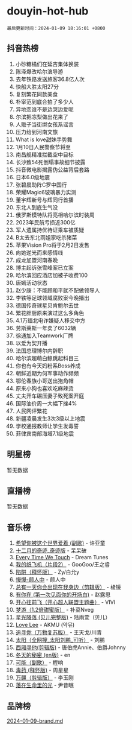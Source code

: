 # douyin-hot-hub

`最后更新时间：2024-01-09 18:16:01 +0800`

## 抖音热榜

1. 小砂糖橘们在延吉集体换装
1. 陈泽爆改哈尔滨导游
1. 去年铁路发送旅客36.8亿人次
1. 快船大胜太阳27分
1. 复刻繁花同款美食
1. 朴宰范到底合拍了多少人
1. 异地恋谁不是边哭边爱呢
1. 尔滨把冻梨做出花来了
1. 人贩子当街绑女孩系谣言
1. 压力给到河南文旅
1. What is love甜妹手势舞
1. 1月10日人民警察节将至
1. 南昌舰精准拦截空中目标
1. 长沙致54死倒塌事故细节披露
1. 抖音微电影揭露伪公益背后套路
1. 日本6.0级地震
1. 张碧晨助阵C罗中国行
1. 荣耀Magic6玻璃暴力实测
1. 董宇辉新号与辉同行首播
1. 东北人到底生气没
1. 俄罗斯模特队将亮相哈尔滨时装周
1. 2023年民航亏损近300亿
1. 军人遗属持优待证乘车被质疑
1. B太去东北雨姐家吃杀猪菜
1. 苹果Vision Pro将于2月2日发售
1. 向她逆光而来感情线
1. 成龙加盟河南春晚
1. 博主起诉张雪峰案已立案
1. 哈尔滨回应酒店加被子收费100
1. 唐嫣活动状态
1. 赵少康：不能顾和平就不配做领导人
1. 李铁等足球领域腐败案今晚播出
1. 德国传奇球星贝肯鲍尔去世
1. 繁花胖厨原来演过这么多角色
1. 4.1万缅北电诈嫌疑人移交中方
1. 劳斯莱斯一年卖了6032辆
1. 徐通加入Teamwork厂牌
1. 以爱为契开播
1. 法国总理博尔内辞职
1. 哈尔滨超萌白鲸跳起科目三
1. 你也有今天妈粉系Boss养成
1. 朝鲜近期为何军事动作频频
1. 鄂伦春族小哥送出狍角帽
1. 原来小狗也喜欢吃麻辣烫
1. 丈夫开车碾压妻子致死案开庭
1. 国际油价周一大幅下挫4%
1. 人民网评繁花
1. 新疆凌晨发生3次3级以上地震
1. 学校通报教师让学生发毒誓
1. 菲律宾南部海域7.1级地震

## 明星榜

暂无数据

## 直播榜

暂无数据

## 音乐榜

1. [希望你被这个世界爱着 (副歌)](https://sf6-cdn-tos.douyinstatic.com/obj/tos-cn-ve-2774/oUHCmWQfZlE3QQBKBeD8rCFLpJzPgCpImhsxMt) - 许亚童
1. [十二月的奇迹_奇迹版](https://sf86-cdn-tos.douyinstatic.com/obj/tos-cn-ve-2774/oMslvA9FBzGMGHnyUuoiiUjtIAXfMz6tzwByW8) - 呆呆破
1. [Every Time We Touch](https://sf86-cdn-tos.douyinstatic.com/obj/tos-cn-ve-2774/ogN6lUKQeBBfEVhIOMikG1CcJjugxk1tztZyhP) - Dream Tunes
1. [我的纸飞机（片段2）](https://sf6-cdn-tos.douyinstatic.com/obj/tos-cn-ve-2774/oM2ZrKcg2CD5AeRB2gkeXOFB1IxAGJdZPazYHf) - GooGoo/王之睿
1. [陷阱（释怀版）](https://sf86-cdn-tos.douyinstatic.com/obj/tos-cn-ve-2774/oE8C21LeZrzKLDFfQYgMzx4GAIHageG5IzayY7) - Zy/白允y
1. [慢慢-颜人中](https://sf86-cdn-tos.douyinstatic.com/obj/tos-cn-ve-2774/ocjHNfBXdBxQNC8ZGAeoLMFTUgtBg8bkExunDC) - 颜人中
1. [总有一天你会出现在我身边（剪辑版）](https://sf3-cdn-tos.douyinstatic.com/obj/tos-cn-ve-2774/oMLsHwhWW7CYoAhoWB9EXUQIzNBsfAJxpAoxCU) - 棱镜
1. [有你在 (第一次见面你的开场白)](https://sf3-cdn-tos.douyinstatic.com/obj/tos-cn-ve-2774/oAthrQ3ClJBfI57uBoFEgNDYtNCZ0TSYQQfxQ0) - 赵露思
1. [开心往前飞（开心超人联盟主题曲）](https://sf3-cdn-tos.douyinstatic.com/obj/tos-cn-ve-2774/9d8fb7c82cf1421fb93a9fe925275e0a) - VIVI
1. [梦游（1.2倍甜蜜版）](https://sf3-cdn-tos.douyinstatic.com/obj/tos-cn-ve-2774/o4gyAUm8hwufoEABmwVIiQtHsFuGzAEEWtNMzo) - 补菜Nveg
1. [星光降落 (贝儿完整版)](https://sf86-cdn-tos.douyinstatic.com/obj/tos-cn-ve-2774/okwB9hAwyAtsFFkFBzAX1hOOfQuIoMNs0W2Mwr) - 陆雨萱（贝儿）
1. [Love Lee](https://sf86-cdn-tos.douyinstatic.com/obj/tos-cn-ve-2774/o05GbkJGbCBTdDnMtB0fwOYgkeZp23vrWQDQBS) - AKMU (악뮤)
1. [追寻你（万物复苏版）](https://sf86-cdn-tos.douyinstatic.com/obj/tos-cn-ve-2774/oYeAZJsbjIDit9APmBg8u6uDUQnHmoCf3gbo74) - 王天戈/川青
1. [太阳（全网搜_太阳刘鹏_可听）](https://sf3-cdn-tos.douyinstatic.com/obj/tos-cn-ve-2774/ogWbyIQnlBFImVbeDocRdCIYtBHlbJXgfZMvgz) - 刘鹏
1. [西厢寻他(剪辑版)](https://sf3-cdn-tos.douyinstatic.com/obj/tos-cn-ve-2774/oUsAVfAQKlRNxEv5qxvIB8o5qmIWUcXbzJKJhw) - 唐伯虎Annie、伯爵Johnny
1. [冬天的秘密 (en版)](https://sf6-cdn-tos.douyinstatic.com/obj/tos-cn-ve-2774/okIuMHDdzyf3FjGK4Lphe1vfHcQaPIHAg0Z4CR) - en
1. [可能（副歌）](https://sf86-cdn-tos.douyinstatic.com/obj/tos-cn-ve-2774/cde1731888894259b333569393c2fb51) - 程响
1. [毒药 (释怀版)](https://sf3-cdn-tos.douyinstatic.com/obj/tos-cn-ve-2774/oYILMEAzspdZBIzy4frJNB8ZHPHWAhiwowd4Ad) - 周星星
1. [万疆（剪辑版）](https://sf6-cdn-tos.douyinstatic.com/obj/tos-cn-ve-2774/ooG7oVgFlDTelKCjCsTTobQvbdtj1BBQXnfZd8) - 李玉刚
1. [落在生命里的光](https://sf86-cdn-tos.douyinstatic.com/obj/tos-cn-ve-2774/d9ffa8c090124ea58bb10df9b510c01d) - 尹昔眠

## 品牌榜

[2024-01-09-brand.md](2024-01-09-brand.md)
